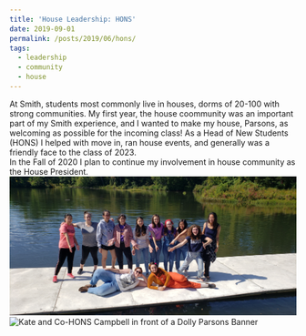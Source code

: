 ```yaml
---
title: 'House Leadership: HONS'
date: 2019-09-01
permalink: /posts/2019/06/hons/
tags:
  - leadership
  - community
  - house
---
```

 At Smith, students most commonly live in houses, dorms of 20-100 with strong communities. My first year, the house coommunity was an important part of my Smith experience, and I wanted to make my house, Parsons, as welcoming as possible for the incoming class! As a Head of New Students (HONS) I helped with move in, ran house events, and generally was a friendly face to the class of 2023. <br> In the Fall of 2020 I plan to continue my involvement in house community as the House President.
 <img src="/images/20190925_123253.jpg"
     alt="Parsons House on the Paradise Pond Dock on Monuntain Day 2019" /> 
 <img src="/images/IMG_20190830_081617.jpg"
     alt="Kate and Co-HONS Campbell in front of a Dolly Parsons Banner" /> 